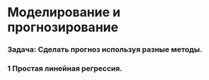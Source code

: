 # Моделирование и прогнозирование
### Задача: Сделать прогноз используя разные методы.
### 1 Простая линейная регрессия.
